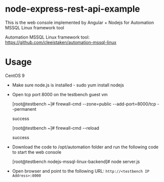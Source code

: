 # node-express-rest-api-example

This is the web console implemented by Angular + Nodejs for Automation MSSQL Linux framework tool

Automation MSSQL Linux framework tool: https://github.com/cleeistaken/automation-mssql-linux

# Usage

CentOS 9

* Make sure node.js is installed - sudo yum install nodejs

* Open tcp port 8000 on the testbench guest vm

    [root@testbench ~]# firewall-cmd --zone=public --add-port=8000/tcp --permanent

    success

    [root@testbench ~]# firewall-cmd --reload

    success

* Download the code to /opt/automation folder and run the following code to start the web console

    [root@testbench nodejs-mssql-linux-backend]# node server.js

* Open browser and point to the following URL: `http://<testbench IP Address>:8000`
